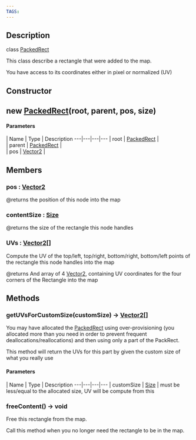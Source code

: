 ```yaml
---
TAGS:
---
```

## Description

class [PackedRect](/classes/2.5/PackedRect)

This class describe a rectangle that were added to the map.

You have access to its coordinates either in pixel or normalized (UV)

## Constructor

## new [PackedRect](/classes/2.5/PackedRect)(root, parent, pos, size)



#### Parameters
 | Name | Type | Description
---|---|---|---
 | root | [PackedRect](/classes/2.5/PackedRect) |  
 | parent | [PackedRect](/classes/2.5/PackedRect) |  
 | pos | [Vector2](/classes/2.5/Vector2) |  
## Members

### pos : [Vector2](/classes/2.5/Vector2)

@returns the position of this node into the map

### contentSize : [Size](/classes/2.5/Size)

@returns the size of the rectangle this node handles

### UVs : [Vector2](/classes/2.5/Vector2)[]

Compute the UV of the top/left, top/right, bottom/right, bottom/left points of the rectangle this node handles into the map

@returns And array of 4 [Vector2](/classes/2.5/Vector2), containing UV coordinates for the four corners of the Rectangle into the map

## Methods

### getUVsForCustomSize(customSize) &rarr; [Vector2](/classes/2.5/Vector2)[]

You may have allocated the [PackedRect](/classes/2.5/PackedRect) using over-provisioning (you allocated more than you need in order to prevent frequent deallocations/reallocations) and then using only a part of the PackRect.

This method will return the UVs for this part by given the custom size of what you really use

#### Parameters
 | Name | Type | Description
---|---|---|---
 | customSize | [Size](/classes/2.5/Size) |  must be less/equal to the allocated size, UV will be compute from this

### freeContent() &rarr; void

Free this rectangle from the map.

Call this method when you no longer need the rectangle to be in the map.
